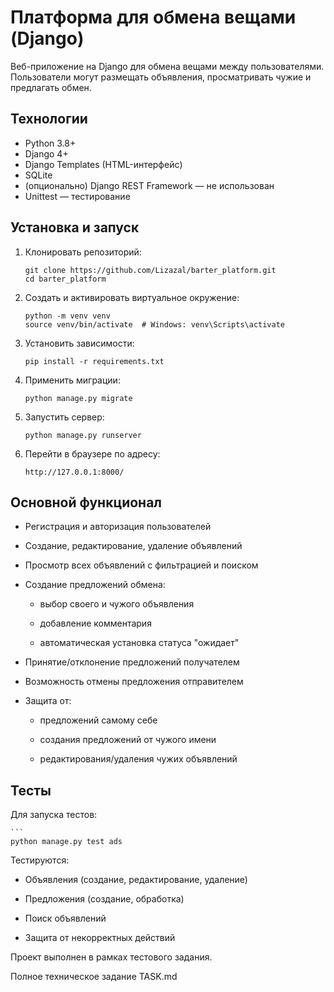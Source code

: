 # Платформа для обмена вещами (Django)

Веб-приложение на Django для обмена вещами между пользователями.  
Пользователи могут размещать объявления, просматривать чужие и предлагать обмен.

## Технологии

- Python 3.8+
- Django 4+
- Django Templates (HTML-интерфейс)
- SQLite
- (опционально) Django REST Framework — не использован
- Unittest — тестирование

## Установка и запуск

1. Клонировать репозиторий:
   ```
   git clone https://github.com/Lizazal/barter_platform.git
   cd barter_platform
2. Создать и активировать виртуальное окружение:
   ```
   python -m venv venv
   source venv/bin/activate  # Windows: venv\Scripts\activate
3. Установить зависимости:
   ```
   pip install -r requirements.txt
4. Применить миграции:
   ```
   python manage.py migrate
5. Запустить сервер:
   ```
   python manage.py runserver
6. Перейти в браузере по адресу:
   ```
   http://127.0.0.1:8000/
## Основной функционал

- Регистрация и авторизация пользователей 
  
- Создание, редактирование, удаление объявлений 
  
- Просмотр всех объявлений с фильтрацией и поиском 
  
- Создание предложений обмена:
  
    - выбор своего и чужого объявления 
      
    - добавление комментария
      
    - автоматическая установка статуса "ожидает"
      
- Принятие/отклонение предложений получателем 
  
- Возможность отмены предложения отправителем 
  
- Защита от:
  
    - предложений самому себе
      
    - создания предложений от чужого имени 
      
    - редактирования/удаления чужих объявлений
    
## Тесты

Для запуска тестов:

    ```
    python manage.py test ads

Тестируются:

- Объявления (создание, редактирование, удаление)
  
- Предложения (создание, обработка)
  
- Поиск объявлений
  
- Защита от некорректных действий



Проект выполнен в рамках тестового задания.

Полное техническое задание TASK.md
